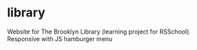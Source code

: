 # library
Website  for The Brooklyn Library (learning project for RSSchool). Responsive with JS hamburger menu
